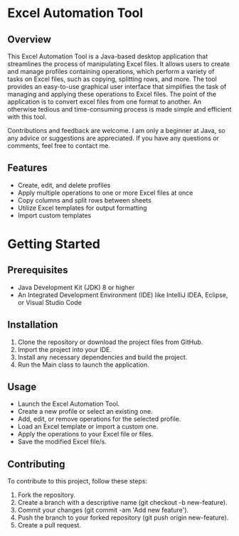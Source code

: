 # Excel Automation Tool
## Overview

This Excel Automation Tool is a Java-based desktop application that streamlines the process of manipulating Excel files. It allows users to create and manage profiles containing operations, which perform a variety of tasks on Excel files, such as copying, splitting rows, and more. The tool provides an easy-to-use graphical user interface that simplifies the task of managing and applying these operations to Excel files. The point of the application is to convert excel files from one format to another. An otherwise tedious and time-consuming process is made simple and efficient with this tool.

Contributions and feedback are welcome. I am only a beginner at Java, so any advice or suggestions are appreciated. If you have any questions or comments, feel free to contact me. 

## Features
- Create, edit, and delete profiles
- Apply multiple operations to one or more Excel files at once
- Copy columns and split rows between sheets
- Utilize Excel templates for output formatting
- Import custom templates

# Getting Started
 
## Prerequisites
- Java Development Kit (JDK) 8 or higher
- An Integrated Development Environment (IDE) like IntelliJ IDEA, Eclipse, or Visual Studio Code

## Installation
1. Clone the repository or download the project files from GitHub.
2. Import the project into your IDE.
3. Install any necessary dependencies and build the project.
4. Run the Main class to launch the application.

## Usage
- Launch the Excel Automation Tool.
- Create a new profile or select an existing one.
- Add, edit, or remove operations for the selected profile.
- Load an Excel template or import a custom one.
- Apply the operations to your Excel file or files.
- Save the modified Excel file/s.
## Contributing

To contribute to this project, follow these steps:

1. Fork the repository.
2. Create a branch with a descriptive name (git checkout -b new-feature).
3. Commit your changes (git commit -am 'Add new feature').
4. Push the branch to your forked repository (git push origin new-feature).
5. Create a pull request.